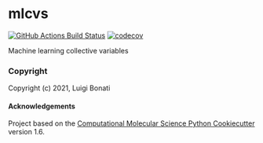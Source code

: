 mlcvs
==============================
[//]: # (Badges)
[![GitHub Actions Build Status](https://github.com/luigibonati/mlcvs/workflows/CI/badge.svg)](https://github.com/luigibonati/mlcvs/actions?query=workflow%3ACI)
[![codecov](https://codecov.io/gh/luigibonati/mlcvs/branch/main/graph/badge.svg)](https://codecov.io/gh/luigibonati/mlcvs/main/master)


Machine learning collective variables

### Copyright

Copyright (c) 2021, Luigi Bonati


#### Acknowledgements
 
Project based on the 
[Computational Molecular Science Python Cookiecutter](https://github.com/molssi/cookiecutter-cms) version 1.6.

